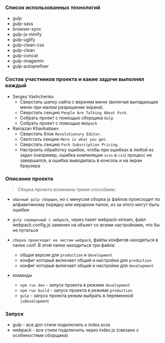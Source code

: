 ### Список использованных технологий
 - gulp
 - gulp-sass
 - browser-sync
 - gulp-js-minify
 - gulp-uglify
 - gulp-clean-css
 - gulp-clean
 - gulp-concat
 - gulp-imagemin
 - gulp-autoprefixer
### Состав участников проекта и какие задачи выполнял каждый
 - Sergey Vashchenko
   - Сверстать шапку сайта с верхним меню (включая выпадающее меню при малом разрешении экрана). 
   - Сверстать секцию `People Are Talking About Fork`.
   - Собрать проект с помощью сборщика `Gulp`
   - Собрать проект с помощью `Webpack`
 - Ramazan Khanbabaev
   - Сверстать блок `Revolutionary Editor`.
   - Светстать секцию `Here is what you get`.
   - Сверстать секцию `Fork Subscription Pricing`.
   - Настроить обработку ошибок, чтобы при ошибках в любой из задач (например, ошибка компиляции `scss` в `css`) процесс не завершался, а ошибка выводилась в консоль и на экран браузера
### Описание проекта
 > Сборка проекта возможна тремя способами:
   * `обычный gulp сборщик`, но с минусом сборка js файлов происходит по алфавитмному порядку или иерархии папок, из за этого могут быть ошибки
   * `gulp скрещенный с webpack`, через пакет webpack-stream, файл webpack.config.js заменен на объект со всеми настройками, что бы не путаться
   * `сборка происходит на чистом webpack`, файлы конфигов находяться в папке conf. В этой папке находиться три файла:
     - общая версия для `production` и `development`
     - конфиг который включает общий и настройки для `production` 
     - конфиг который включает общий и настройки для `development`
 
   * команды
      - `npm run dev` - запуск проекта в режиме `development` 
      - `npm run build` - запуск проекта в режиме `production` 
      - `gulp` - запуск проекта режим выбрать в переменной `isDevelopment`

### Запуск
 * gulp - все доп стили подключить к index.scss
 * webpack - все стили подключить через index.js (связано с особеностями сборщика)